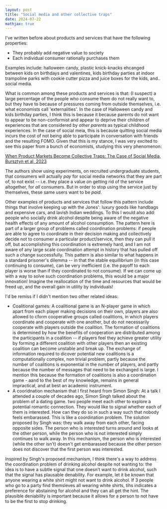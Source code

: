 ```yaml
---
layout: post
title: "Social media and other collective traps"
date: 2024-07-22
mathjax: true
---
```


I've written before about products and services that have the following properties: 

- They probably add negative value to society
- Each individual consumer rationally purchases them

Examples include: halloween candy, plastic knick-knacks ehcanged between kids on birthdays and valentines, kids birthday parties at indoor trampoline parks with cookie cutter pizza and juice boxes for the kids, and.. social media. 

What is common among these products and services is that: (I suspect) a large percentage of the people who consume them do not really want to, but they have to because of pressures coming from outside themselves, i.e. what economists call 'externalities'. In the case of Halloween candy and kids birthday parties, I think this is because it because parents do not want to appear to be non-conformist and appear to deprive their children of experiences that are considered by _other parents_ as typical childhood experiences. In the case of social meia, this is because quitting social media incurs the cost of not being able to participate in conversation with friends and the resulting FOMO. 
Given that this is my stance, I was very excited to see this paper from a bunch of economists, studying this very phenomenon: 

[When Product Markets Become Collective Traps: The Case of Social Media, Bursztyn et al, 2023](https://www.nber.org/papers/w31771)

The authors show using experiments, on recruited undergraduate students, that consumers will actually _pay_ for social media networks that they are part of, to not exist -- i.e. they place a value on getting rid of the service altogether, for _all_ consumers. But in order to stop using the service just by themselves, these same users want to be _paid_. 

Other examples of products and services that follow this pattern include things that involve keeping up with the Jones': luxury goods like handbags and expensive cars, and lavish Indian weddings. To this I would also add: people who socially drink alcohol despite being aware of the negative health effects of any amount of alcohol consumption. The pattern here is part of a larger group of problems called coordination problems: if people are able to agree to coordinate in their decision making and collectively decide not to consumer a particular product/service, then they can pull it off, but accomplishing this coordination is extremely hard, and I am not aware of any large scale coordination attempt in history that has pulled off such a change successfully. This pattern is also similar to what happens in a standard prisoner's dilemma -- in that the stable equillibrium (in this case continuing to consume), can be very inefficient (i.e. the payoff to each player is worse than if they coordinated to not consume). If we can come up with a way to solve such coordination problems, this would be a major innovation! Imagine the reallocation of the time and resources that would be freed up, and the overall gain in utility by individuals!

I'd be remiss if I didn't mention two other related ideas: 
- Coalitional games: A coalitional game is an N-player game in which apart from each player making decisions on their own, players are also allowed to cform cooperative groups called coalitions, in which players coordinate and cooperate with one another, but do not necessarily cooperate with players outside the coalition. The formation of coalitions is determined by how the benefits of cooperation are distributed among the participants in a coalition -- if players feel they achieve greater utility by forming a different coalition with other players then an existing coalition can become unstable and break up. The exchange of information required to dicover potential new coalitions is a computationally complex, non trivial problem, partly because the number of coalitions is exponential in the number of players, and partly because the number of messages that need to be exchanged is large. I mention this because the formation of coalitions is also a coordination game - aand to the best of my knowledge, remains in general impractical, and at best an academic instrument. 
- A cooridnation mechanism that I first heard from Simon Singh: At a talk I attended a couple of decades ago, Simon Singh talked about the problem of a dating game. two people meet each other to explore a potential romantic connection. They would like to signal whether each of them is interested. How can they do so in such a way such that nobody feels embarassed. This is like a coordination problem. The solution proposed by Singh was: they walk away from each other, facing opposite sides. The person who is interested turns around and looks at the other person, while the person who is not interested simply continues to walk away. In this mechanism, the person who is interested (while the other isn't) doesn't get embarassed because the other person does not discover that the first person was interested. 

Inspired by Singh's proposed mechanism, I think there's a way to address the coordination problem of drinking alcohol despite not wanting to: the idea is to have a subtle signal that one doesn't want to drink alcohol, such that the signal has plausable denability. For example, let it be known that anyone wearing a white shirt might not want to drink alcohol. If 3 people who go to a party find themsleves all wearing white shirts, tihs indicates a preference for abstaining for alcohol and they can all get the hint. The plausible deniability is important because it allows for a person to not have to be the first to stop drinking. 
